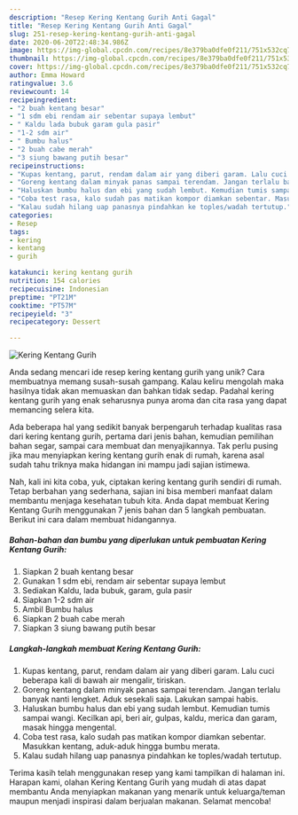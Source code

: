```yaml
---
description: "Resep Kering Kentang Gurih Anti Gagal"
title: "Resep Kering Kentang Gurih Anti Gagal"
slug: 251-resep-kering-kentang-gurih-anti-gagal
date: 2020-06-20T22:48:34.986Z
image: https://img-global.cpcdn.com/recipes/8e379ba0dfe0f211/751x532cq70/kering-kentang-gurih-foto-resep-utama.jpg
thumbnail: https://img-global.cpcdn.com/recipes/8e379ba0dfe0f211/751x532cq70/kering-kentang-gurih-foto-resep-utama.jpg
cover: https://img-global.cpcdn.com/recipes/8e379ba0dfe0f211/751x532cq70/kering-kentang-gurih-foto-resep-utama.jpg
author: Emma Howard
ratingvalue: 3.6
reviewcount: 14
recipeingredient:
- "2 buah kentang besar"
- "1 sdm ebi rendam air sebentar supaya lembut"
- " Kaldu lada bubuk garam gula pasir"
- "1-2 sdm air"
- " Bumbu halus"
- "2 buah cabe merah"
- "3 siung bawang putih besar"
recipeinstructions:
- "Kupas kentang, parut, rendam dalam air yang diberi garam. Lalu cuci beberapa kali di bawah air mengalir, tiriskan."
- "Goreng kentang dalam minyak panas sampai terendam. Jangan terlalu banyak nanti lengket. Aduk sesekali saja. Lakukan sampai habis."
- "Haluskan bumbu halus dan ebi yang sudah lembut. Kemudian tumis sampai wangi. Kecilkan api, beri air, gulpas, kaldu, merica dan garam, masak hingga mengental."
- "Coba test rasa, kalo sudah pas matikan kompor diamkan sebentar. Masukkan kentang, aduk-aduk hingga bumbu merata."
- "Kalau sudah hilang uap panasnya pindahkan ke toples/wadah tertutup."
categories:
- Resep
tags:
- kering
- kentang
- gurih

katakunci: kering kentang gurih 
nutrition: 154 calories
recipecuisine: Indonesian
preptime: "PT21M"
cooktime: "PT57M"
recipeyield: "3"
recipecategory: Dessert

---
```



![Kering Kentang Gurih](https://img-global.cpcdn.com/recipes/8e379ba0dfe0f211/751x532cq70/kering-kentang-gurih-foto-resep-utama.jpg)

Anda sedang mencari ide resep kering kentang gurih yang unik? Cara membuatnya memang susah-susah gampang. Kalau keliru mengolah maka hasilnya tidak akan memuaskan dan bahkan tidak sedap. Padahal kering kentang gurih yang enak seharusnya punya aroma dan cita rasa yang dapat memancing selera kita.

Ada beberapa hal yang sedikit banyak berpengaruh terhadap kualitas rasa dari kering kentang gurih, pertama dari jenis bahan, kemudian pemilihan bahan segar, sampai cara membuat dan menyajikannya. Tak perlu pusing jika mau menyiapkan kering kentang gurih enak di rumah, karena asal sudah tahu triknya maka hidangan ini mampu jadi sajian istimewa.




Nah, kali ini kita coba, yuk, ciptakan kering kentang gurih sendiri di rumah. Tetap berbahan yang sederhana, sajian ini bisa memberi manfaat dalam membantu menjaga kesehatan tubuh kita. Anda dapat membuat Kering Kentang Gurih menggunakan 7 jenis bahan dan 5 langkah pembuatan. Berikut ini cara dalam membuat hidangannya.

<!--inarticleads1-->

##### Bahan-bahan dan bumbu yang diperlukan untuk pembuatan Kering Kentang Gurih:

1. Siapkan 2 buah kentang besar
1. Gunakan 1 sdm ebi, rendam air sebentar supaya lembut
1. Sediakan  Kaldu, lada bubuk, garam, gula pasir
1. Siapkan 1-2 sdm air
1. Ambil  Bumbu halus
1. Siapkan 2 buah cabe merah
1. Siapkan 3 siung bawang putih besar




<!--inarticleads2-->

##### Langkah-langkah membuat Kering Kentang Gurih:

1. Kupas kentang, parut, rendam dalam air yang diberi garam. Lalu cuci beberapa kali di bawah air mengalir, tiriskan.
1. Goreng kentang dalam minyak panas sampai terendam. Jangan terlalu banyak nanti lengket. Aduk sesekali saja. Lakukan sampai habis.
1. Haluskan bumbu halus dan ebi yang sudah lembut. Kemudian tumis sampai wangi. Kecilkan api, beri air, gulpas, kaldu, merica dan garam, masak hingga mengental.
1. Coba test rasa, kalo sudah pas matikan kompor diamkan sebentar. Masukkan kentang, aduk-aduk hingga bumbu merata.
1. Kalau sudah hilang uap panasnya pindahkan ke toples/wadah tertutup.




Terima kasih telah menggunakan resep yang kami tampilkan di halaman ini. Harapan kami, olahan Kering Kentang Gurih yang mudah di atas dapat membantu Anda menyiapkan makanan yang menarik untuk keluarga/teman maupun menjadi inspirasi dalam berjualan makanan. Selamat mencoba!
